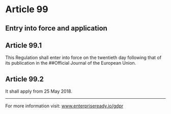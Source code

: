 # Article 99
## Entry into force and application

## Article 99.1
This Regulation shall enter into force on the twentieth day following that of its publication in the ##Official Journal of the European Union.
## Article 99.2
It shall apply from 25 May 2018.
* * *
For more information visit:
www.enterpriseready.io/gdpr